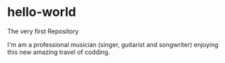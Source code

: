 # hello-world
The very first Repository

I'm am a professional musician (singer, guitarist and songwriter) enjoying this new amazing travel of codding.
